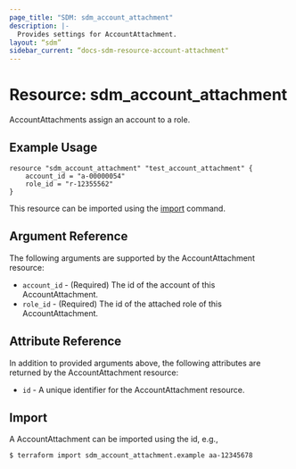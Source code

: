 ```yaml
---
page_title: "SDM: sdm_account_attachment"
description: |-
  Provides settings for AccountAttachment.
layout: “sdm”
sidebar_current: “docs-sdm-resource-account-attachment"
---
```

# Resource: sdm_account_attachment

AccountAttachments assign an account to a role.
## Example Usage

```hcl
resource "sdm_account_attachment" "test_account_attachment" {
    account_id = "a-00000054"
    role_id = "r-12355562"
}
```
This resource can be imported using the [import](https://www.terraform.io/docs/cli/commands/import.html) command.
## Argument Reference
The following arguments are supported by the AccountAttachment resource:
* `account_id` - (Required) The id of the account of this AccountAttachment.
* `role_id` - (Required) The id of the attached role of this AccountAttachment.
## Attribute Reference
In addition to provided arguments above, the following attributes are returned by the AccountAttachment resource:
* `id` - A unique identifier for the AccountAttachment resource.
## Import
A AccountAttachment can be imported using the id, e.g.,

```
$ terraform import sdm_account_attachment.example aa-12345678
```
